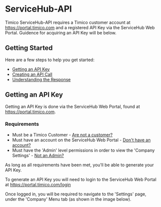 # ServiceHub-API

Timico ServiceHub-API requires a Timico customer account at https://portal.timico.com and a registered API Key via the ServiceHub Web Portal. Guidence for acquiring an API Key will be below.

## Getting Started

Here are a few steps to help you get started:

* [Getting an API Key]()
* [Creating an API Call]()
* [Understanding the Response]()

## Getting an API Key

Getting an API Key is done via the ServiceHub Web Portal, found at https://portal.timico.com.

### Requirements

* Must be a Timico Customer - [Are not a customer?]()
* Must have an account on the ServiceHub Web Portal - [Don't have an account?]()
* Must have the 'Admin' level permissions in order to view the 'Company Settings' - [Not an Admin?]()

As long as all requirements have been met, you'll be able to generate your API Key.

To generate an API Key you will need to login to the ServiceHub Web Portal at https://portal.timico.com/login

Once logged in, you will be required to navigate to the 'Settings' page, under the 'Company' Menu tab (as shown in the image below).

